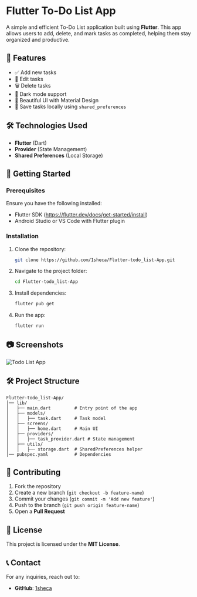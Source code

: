 # Flutter To-Do List App

A simple and efficient To-Do List application built using **Flutter**. This app allows users to add, delete, and mark tasks as completed, helping them stay organized and productive.

## 📌 Features
- ✅ Add new tasks
- 📝 Edit tasks
- 🗑️ Delete tasks
- 🌙 Dark mode support
- 🎨 Beautiful UI with Material Design
- 📂 Save tasks locally using `shared_preferences`

## 🛠️ Technologies Used
- **Flutter** (Dart)
- **Provider** (State Management)
- **Shared Preferences** (Local Storage)

## 🚀 Getting Started

### Prerequisites
Ensure you have the following installed:
- Flutter SDK (https://flutter.dev/docs/get-started/install)
- Android Studio or VS Code with Flutter plugin

### Installation
1. Clone the repository:
   ```sh
   git clone https://github.com/1sheca/Flutter-todo_list-App.git
   ```
2. Navigate to the project folder:
   ```sh
   cd Flutter-todo_list-App
   ```
3. Install dependencies:
   ```sh
   flutter pub get
   ```
4. Run the app:
   ```sh
   flutter run
   ```

## 📷 Screenshots
![Todo List App](https://via.placeholder.com/600x300.png?text=Screenshot+Coming+Soon)

## 🛠️ Project Structure
```
Flutter-todo_list-App/
│── lib/
│   ├── main.dart         # Entry point of the app
│   ├── models/
│   │   ├── task.dart     # Task model
│   ├── screens/
│   │   ├── home.dart     # Main UI
│   ├── providers/
│   │   ├── task_provider.dart # State management
│   ├── utils/
│   │   ├── storage.dart  # SharedPreferences helper
│── pubspec.yaml          # Dependencies
```

## 📌 Contributing
1. Fork the repository
2. Create a new branch (`git checkout -b feature-name`)
3. Commit your changes (`git commit -m 'Add new feature'`)
4. Push to the branch (`git push origin feature-name`)
5. Open a **Pull Request**

## 📜 License
This project is licensed under the **MIT License**.

## 📞 Contact
For any inquiries, reach out to:
- **GitHub**: [1sheca](https://github.com/1sheca)
  

